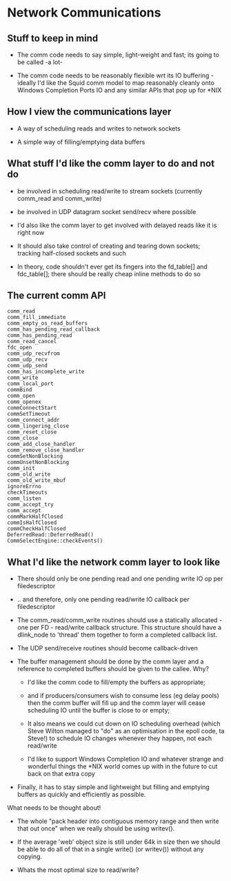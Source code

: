 # Network Communications

## Stuff to keep in mind

  - The comm code needs to say simple, light-weight and fast; its going
    to be called -a lot-

  - The comm code needs to be reasonably flexible wrt its IO buffering -
    ideally I'd like the Squid comm model to map reasonably cleanly onto
    Windows Completion Ports IO and any similar APIs that pop up for
    \*NIX

## How I view the communications layer

  - A way of scheduling reads and writes to network sockets

  - A simple way of filling/emptying data buffers

## What stuff I'd like the comm layer to do and not do

  - be involved in scheduling read/write to stream sockets (currently
    comm\_read and comm\_write)

  - be involved in UDP datagram socket send/recv where possible

  - I'd also like the comm layer to get involved with delayed reads like
    it is right now

  - It should also take control of creating and tearing down sockets;
    tracking half-closed sockets and such

  - In theory, code shouldn't ever get its fingers into the
    fd\_table\[\] and fdc\_table\[\]; there should be really cheap
    inline methods to do so

## The current comm API

    comm_read
    comm_fill_immediate
    comm_empty_os_read_buffers
    comm_has_pending_read_callback
    comm_has_pending_read
    comm_read_cancel
    fdc_open
    comm_udp_recvfrom
    comm_udp_recv
    comm_udp_send
    comm_has_incomplete_write
    comm_write
    comm_local_port
    commBind
    comm_open
    comm_openex
    commConnectStart
    commSetTimeout
    comm_connect_addr
    comm_lingering_close
    comm_reset_close
    comm_close
    comm_add_close_handler
    comm_remove_close_handler
    commSetNonBlocking
    commUnsetNonBlocking
    comm_init
    comm_old_write
    comm_old_write_mbuf
    ignoreErrno
    checkTimeouts
    comm_listen
    comm_accept_try
    comm_accept
    commMarkHalfClosed
    commIsHalfClosed
    commCheckHalfClosed
    DeferredRead::DeferredRead()
    CommSelectEngine::checkEvents()

## What I'd like the network comm layer to look like

  - There should only be one pending read and one pending write IO op
    per filedescriptor

  - .. and therefore, only one pending read/write IO callback per
    filedescriptor

  - The comm\_read/comm\_write routines should use a statically
    allocated - one per FD - read/write callback structure. This
    structure should have a dlink\_node to 'thread' them together to
    form a completed callback list.

  - The UDP send/receive routines should become callback-driven

  - The buffer management should be done by the comm layer and a
    reference to completed buffers should be given to the callee. Why?
    
      - I'd like the comm code to fill/empty the buffers as appropriate;
    
      - and if producers/consumers wish to consume less (eg delay pools)
        then the comm buffer will fill up and the comm layer will cease
        scheduling IO until the buffer is close to or empty;
    
      - It also means we could cut down on IO scheduling overhead (which
        Steve Wilton managed to "do" as an optimisation in the epoll
        code, ta Steve\!) to schedule IO changes whenever they happen,
        not each read/write
    
      - I'd like to support Windows Completion IO and whatever strange
        and wonderful things the \*NIX world comes up with in the future
        to cut back on that extra copy

  - Finally, it has to stay simple and lightweight but filling and
    emptying buffers as quickly and efficiently as possible.

What needs to be thought about\!

  - The whole "pack header into contiguous memory range and then write
    that out once" when we really should be using writev().

  - If the average 'web' object size is still under 64k in size then we
    should be able to do all of that in a single write() (or writev())
    without any copying.

  - Whats the most optimal size to read/write?

